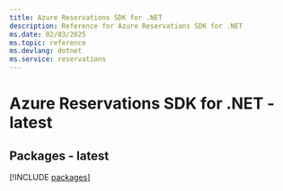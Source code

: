 ```yaml
---
title: Azure Reservations SDK for .NET
description: Reference for Azure Reservations SDK for .NET
ms.date: 02/03/2025
ms.topic: reference
ms.devlang: dotnet
ms.service: reservations
---
```

# Azure Reservations SDK for .NET - latest
## Packages - latest
[!INCLUDE [packages](reservations-index.md)]